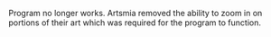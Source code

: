 Program no longer works. Artsmia removed the ability to zoom in on portions of their art which was required for the program to function.
